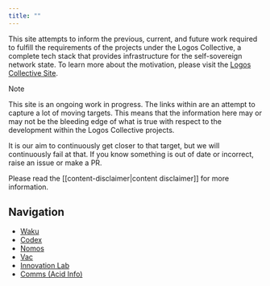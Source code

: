 ```yaml
---
title: ""
---
```

This site attempts to inform the previous, current, and future work required to fulfill the requirements of the projects under the Logos Collective, a complete tech stack that provides infrastructure for the self-sovereign network state. To learn more about the motivation, please visit the [Logos Collective Site](https://logos.co).

> [!NOTE]
> This site is an ongoing work in progress. The links within are an attempt to capture a lot of moving targets. This means that the information here may or may not be the bleeding edge of what is true with respect to the development within the Logos Collective projects.
> 
> It is our aim to continuously get closer to that target, but we will continuously fail at that. If you know something is out of date or incorrect, raise an issue or make a PR.
> 
> Please read the [[content-disclaimer|content disclaimer]] for more information.

## Navigation

- [Waku](roadmap/waku/overview.md)
- [Codex](roadmap/codex/overview.md)
- [Nomos](roadmap/nomos/overview.md)
- [Vac](roadmap/vac/overview.md)
- [Innovation Lab](roadmap/innovation_lab/overview.md)
- [Comms (Acid Info)](roadmap/acid/overview.md)

